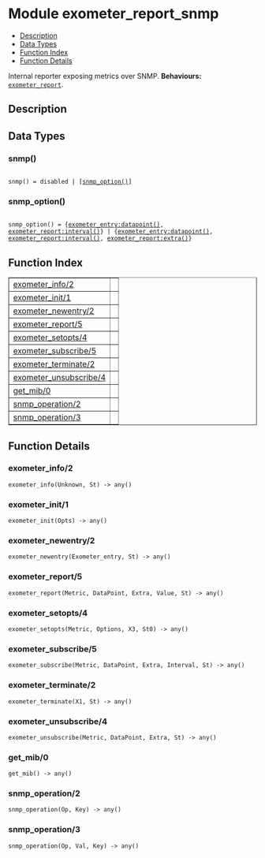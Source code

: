 

# Module exometer_report_snmp #
* [Description](#description)
* [Data Types](#types)
* [Function Index](#index)
* [Function Details](#functions)


Internal reporter exposing metrics over SNMP.
__Behaviours:__ [`exometer_report`](exometer_report.md).
<a name="description"></a>

## Description ##
 
<a name="types"></a>

## Data Types ##




### <a name="type-snmp">snmp()</a> ###



<pre><code>
snmp() = disabled | [<a href="#type-snmp_option">snmp_option()</a>]
</code></pre>





### <a name="type-snmp_option">snmp_option()</a> ###



<pre><code>
snmp_option() = {<a href="exometer_entry.md#type-datapoint">exometer_entry:datapoint()</a>, <a href="exometer_report.md#type-interval">exometer_report:interval()</a>} | {<a href="exometer_entry.md#type-datapoint">exometer_entry:datapoint()</a>, <a href="exometer_report.md#type-interval">exometer_report:interval()</a>, <a href="exometer_report.md#type-extra">exometer_report:extra()</a>}
</code></pre>


<a name="index"></a>

## Function Index ##


<table width="100%" border="1" cellspacing="0" cellpadding="2" summary="function index"><tr><td valign="top"><a href="#exometer_info-2">exometer_info/2</a></td><td></td></tr><tr><td valign="top"><a href="#exometer_init-1">exometer_init/1</a></td><td></td></tr><tr><td valign="top"><a href="#exometer_newentry-2">exometer_newentry/2</a></td><td></td></tr><tr><td valign="top"><a href="#exometer_report-5">exometer_report/5</a></td><td></td></tr><tr><td valign="top"><a href="#exometer_setopts-4">exometer_setopts/4</a></td><td></td></tr><tr><td valign="top"><a href="#exometer_subscribe-5">exometer_subscribe/5</a></td><td></td></tr><tr><td valign="top"><a href="#exometer_terminate-2">exometer_terminate/2</a></td><td></td></tr><tr><td valign="top"><a href="#exometer_unsubscribe-4">exometer_unsubscribe/4</a></td><td></td></tr><tr><td valign="top"><a href="#get_mib-0">get_mib/0</a></td><td></td></tr><tr><td valign="top"><a href="#snmp_operation-2">snmp_operation/2</a></td><td></td></tr><tr><td valign="top"><a href="#snmp_operation-3">snmp_operation/3</a></td><td></td></tr></table>


<a name="functions"></a>

## Function Details ##

<a name="exometer_info-2"></a>

### exometer_info/2 ###

`exometer_info(Unknown, St) -> any()`


<a name="exometer_init-1"></a>

### exometer_init/1 ###

`exometer_init(Opts) -> any()`


<a name="exometer_newentry-2"></a>

### exometer_newentry/2 ###

`exometer_newentry(Exometer_entry, St) -> any()`


<a name="exometer_report-5"></a>

### exometer_report/5 ###

`exometer_report(Metric, DataPoint, Extra, Value, St) -> any()`


<a name="exometer_setopts-4"></a>

### exometer_setopts/4 ###

`exometer_setopts(Metric, Options, X3, St0) -> any()`


<a name="exometer_subscribe-5"></a>

### exometer_subscribe/5 ###

`exometer_subscribe(Metric, DataPoint, Extra, Interval, St) -> any()`


<a name="exometer_terminate-2"></a>

### exometer_terminate/2 ###

`exometer_terminate(X1, St) -> any()`


<a name="exometer_unsubscribe-4"></a>

### exometer_unsubscribe/4 ###

`exometer_unsubscribe(Metric, DataPoint, Extra, St) -> any()`


<a name="get_mib-0"></a>

### get_mib/0 ###

`get_mib() -> any()`


<a name="snmp_operation-2"></a>

### snmp_operation/2 ###

`snmp_operation(Op, Key) -> any()`


<a name="snmp_operation-3"></a>

### snmp_operation/3 ###

`snmp_operation(Op, Val, Key) -> any()`


